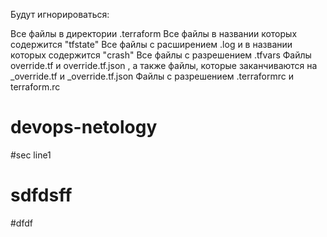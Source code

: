 Будут игнорироваться:

Все файлы в директории .terraform
Все файлы в названии которых содержится "tfstate"
Все файлы с расширением .log и в названии которых содержится "crash"
Все файлы с разрешением .tfvars
Файлы override.tf и override.tf.json , а также файлы, которые заканчиваются на _override.tf и _override.tf.json
Файлы с разрешением .terraformrc и terraform.rc
# devops-netology
#sec line1
# sdfdsff
#dfdf